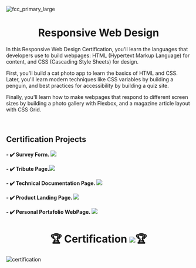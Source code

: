 ![fcc_primary_large](https://user-images.githubusercontent.com/69604964/210123876-e6ebc115-04fc-4cde-9ab2-039545ed3e78.jpg)


<div>
<h1 align="center">Responsive Web Design</h1>
<p>
In this Responsive Web Design Certification, you'll learn the languages that developers use to build webpages: HTML (Hypertext Markup Language) for content, and CSS (Cascading Style Sheets) for design.

First, you'll build a cat photo app to learn the basics of HTML and CSS. Later, you'll learn modern techniques like CSS variables by building a penguin, and best practices for accessibility by building a quiz site.

Finally, you'll learn how to make webpages that respond to different screen sizes by building a photo gallery with Flexbox, and a magazine article layout with CSS Grid.
</p>
</di1v>

<br>
<div>
<h2>Certification Projects</h2>
</div>

**- :heavy_check_mark: Survey Form. <a href="https://d4vc-198.github.io/FreecodeCamp/Survey%20Form/"><img src="https://img.shields.io/badge/Demo-Available-informational"></a>**

**- :heavy_check_mark: Tribute Page.<a href="https://d4vc-198.github.io/FreecodeCamp/Tribute%20Page/"><img src="https://img.shields.io/badge/Demo-Available-informational"></a>**

**- :heavy_check_mark: Technical Documentation Page. <a href="https://d4vc-198.github.io/FreecodeCamp/Technical%20Documentation%20Page/"><img src="https://img.shields.io/badge/Demo-Available-informational"></a>**

**- :heavy_check_mark: Product Landing Page. <a><img src="https://img.shields.io/badge/Demo-Not%20Available-red"></a>**

**- :heavy_check_mark: Personal Portafolio WebPage. <a href="https://d4vc-198.github.io/portafolio/"><img src="https://img.shields.io/badge/Demo-Available-informational"></a>**

<h1 align="center" >🏆 Certification <a href="https://freecodecamp.org/certification/Diego_A_Valdez/responsive-web-design"><img src="https://img.shields.io/badge/Verified-00a200?style=for-the-badge"></a>🏆</h1>

![certification](https://user-images.githubusercontent.com/69604964/210125283-6f88655c-71b7-40d0-8a72-25b8b4d8e515.PNG)


